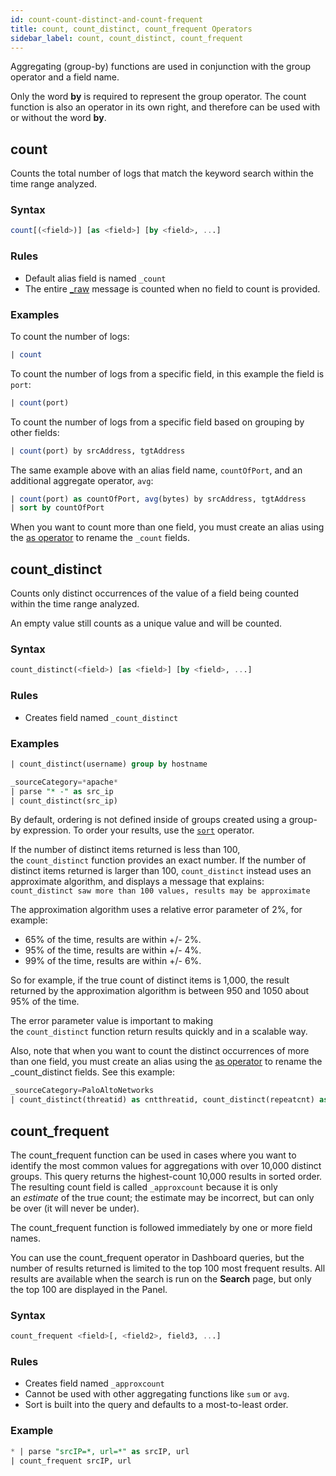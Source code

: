 ```yaml
---
id: count-count-distinct-and-count-frequent
title: count, count_distinct, count_frequent Operators
sidebar_label: count, count_distinct, count_frequent
---
```



Aggregating (group-by) functions are used in conjunction with the group operator and a field name.

Only the word **by** is required to represent the group operator. The count function is also an operator in its own right, and therefore can be used with or without the word **by**.

## count

Counts the total number of logs that match the keyword search within the time range analyzed.

### Syntax

```sql
count[(<field>)] [as <field>] [by <field>, ...]
```

### Rules

* Default alias field is named `_count`
* The entire [_raw](/docs/search/get-started-with-search/search-basics/built-in-metadata) message is counted when no field to count is provided.

### Examples

To count the number of logs:

```sql
| count
```

To count the number of logs from a specific field, in this example the field is `port`:

```sql
| count(port)
```

To count the number of logs from a specific field based on grouping by other fields: 

```sql
| count(port) by srcAddress, tgtAddress
```

The same example above with an alias field name, `countOfPort`, and an additional aggregate operator, `avg`:

```sql
| count(port) as countOfPort, avg(bytes) by srcAddress, tgtAddress
| sort by countOfPort
```

When you want to count more than one field, you must create an alias using the [as operator](/docs/search/search-query-language/search-operators/as) to rename the `_count` fields.

## count_distinct

Counts only distinct occurrences of the value of a field being counted within the time range analyzed.

An empty value still counts as a unique value and will be counted.

### Syntax

```sql
count_distinct(<field>) [as <field>] [by <field>, ...]
```

### Rules

* Creates field named `_count_distinct`

### Examples

```sql
| count_distinct(username) group by hostname
```

```sql
_sourceCategory=*apache*
| parse "* -" as src_ip
| count_distinct(src_ip)
```

By default, ordering is not defined inside of groups created using a group-by expression. To order your results, use the [`sort`](/docs/search/search-query-language/search-operators/sort) operator.

If the number of distinct items returned is less than 100, the `count_distinct` function provides an exact number. If the number of distinct items returned is larger than 100, `count_distinct` instead uses an approximate algorithm, and displays a message that explains: `count_distinct saw more than 100 values, results may be approximate`

The approximation algorithm uses a relative error parameter of 2%, for example:

* 65% of the time, results are within +/- 2%.
* 95% of the time, results are within +/- 4%.
* 99% of the time, results are within +/- 6%.

So for example, if the true count of distinct items is 1,000, the result returned by the approximation algorithm is between 950 and 1050 about 95% of the time.

The error parameter value is important to making the `count_distinct` function return results quickly and in a scalable way.

Also, note that when you want to count the distinct occurrences of more than one field, you must create an alias using the [as operator](/docs/search/search-query-language/search-operators/as) to rename the _count_distinct fields. See this example:

```sql
_sourceCategory=PaloAltoNetworks
| count_distinct(threatid) as cntthreatid, count_distinct(repeatcnt) as cntrepeatcnt
```

## count_frequent

The count_frequent function can be used in cases where you want to identify the most common values for aggregations with over 10,000 distinct groups. This query returns the highest-count 10,000 results in sorted order. The resulting count field is called `_approxcount` because it is only an *estimate* of the true count; the estimate may be incorrect, but can only be over (it will never be under).

The count_frequent function is followed immediately by one or more field names.

You can use the count_frequent operator in Dashboard queries, but the number of results returned is limited to the top 100 most frequent results. All results are available when the search is run on the **Search** page, but only the top 100 are displayed in the Panel.

### Syntax

```sql
count_frequent <field>[, <field2>, field3, ...]
```

### Rules

* Creates field named `_approxcount`
* Cannot be used with other aggregating functions like `sum` or `avg`.
* Sort is built into the query and defaults to a most-to-least order.

### Example

```sql
* | parse "srcIP=*, url=*" as srcIP, url 
| count_frequent srcIP, url
```
